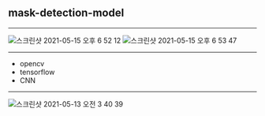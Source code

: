 ## mask-detection-model


---

![스크린샷 2021-05-15 오후 6 52 12](https://user-images.githubusercontent.com/72444675/118356217-1c156300-b5af-11eb-9a20-07ad1c4adc02.png)   ![스크린샷 2021-05-15 오후 6 53 47](https://user-images.githubusercontent.com/72444675/118356219-1e77bd00-b5af-11eb-9745-e4925eb35c28.png)

---

* opencv
* tensorflow
* CNN

---

![스크린샷 2021-05-13 오전 3 40 39](https://user-images.githubusercontent.com/72444675/118356347-d5743880-b5af-11eb-982e-c906e6d73191.png)


